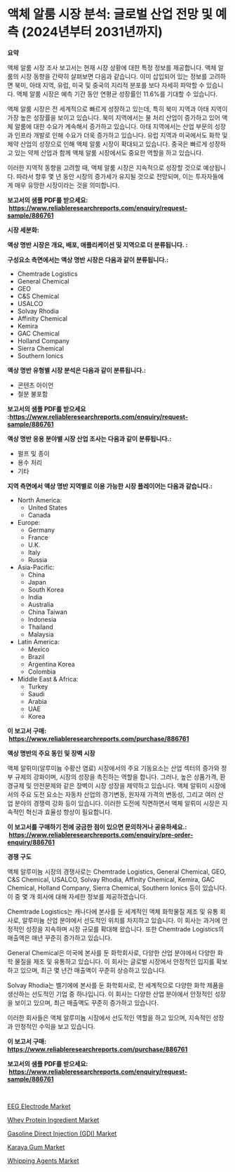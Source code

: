 <p><h1>액체 알룸 시장 분석: 글로벌 산업 전망 및 예측 (2024년부터 2031년까지)</h1></p><p><strong>요약</strong></p>
<p><p>액체 알룸 시장 조사 보고서는 현재 시장 상황에 대한 특정 정보를 제공합니다. 액체 알룸의 시장 동향을 간략히 살펴보면 다음과 같습니다. 이미 삽입되어 있는 정보를 고려하면 북미, 아태 지역, 유럽, 미국 및 중국의 지리적 분포를 보다 자세히 파악할 수 있습니다. 액체 알룸 시장은 예측 기간 동안 연평균 성장률인 11.6%를 기대할 수 있습니다.</p><p>액체 알룸 시장은 전 세계적으로 빠르게 성장하고 있는데, 특히 북미 지역과 아태 지역이 가장 높은 성장률을 보이고 있습니다. 북미 지역에서는 물 처리 산업이 증가하고 있어 액체 알룸에 대한 수요가 계속해서 증가하고 있습니다. 아태 지역에서는 산업 부문의 성장과 인프라 개발로 인해 수요가 더욱 증가하고 있습니다. 유럽 지역과 미국에서도 화학 및 제약 산업의 성장으로 인해 액체 알룸 시장이 확대되고 있습니다. 중국은 빠르게 성장하고 있는 약제 산업과 함께 액체 알룸 시장에서도 중요한 역할을 하고 있습니다.</p><p>이러한 지역적 동향을 고려할 때, 액체 알룸 시장은 지속적으로 성장할 것으로 예상됩니다. 따라서 향후 몇 년 동안 시장의 증가세가 유지될 것으로 전망되며, 이는 투자자들에게 매우 유망한 시장이라는 것을 의미합니다.</p></p>
<p><strong>보고서의 샘플 PDF를 받으세요: &nbsp;<a href="https://www.reliableresearchreports.com/enquiry/request-sample/886761">https://www.reliableresearchreports.com/enquiry/request-sample/886761</a></strong></p>
<p><strong>시장 세분화:</strong></p>
<p><strong> 액상 명반 시장은 개요, 배포, 애플리케이션 및 지역으로 더 분류됩니다. :</strong></p>
<p><strong>구성요소 측면에서는 액상 명반 시장은 다음과 같이 분류됩니다.:</strong></p>
<p><ul><li>Chemtrade Logistics</li><li>General Chemical</li><li>GEO</li><li>C&S Chemical</li><li>USALCO</li><li>Solvay Rhodia</li><li>Affinity Chemical</li><li>Kemira</li><li>GAC Chemical</li><li>Holland Company</li><li>Sierra Chemical</li><li>Southern Ionics</li></ul></p>
<p><strong> 액상 명반 유형별 시장 분석은 다음과 같이 분류됩니다.:</strong></p>
<p><ul><li>콘텐츠 아이언</li><li>철분 불포함</li></ul></p>
<p><strong>보고서의 샘플 PDF를 받으세요 :<a href="https://www.reliableresearchreports.com/enquiry/request-sample/886761">https://www.reliableresearchreports.com/enquiry/request-sample/886761</a></strong></p>
<p><strong> 액상 명반 응용 분야별 시장 산업 조사는 다음과 같이 분류됩니다.:</strong></p>
<p><ul><li>펄프 및 종이</li><li>용수 처리</li><li>기타</li></ul></p>
<p><strong>지역 측면에서 액상 명반 지역별로 이용 가능한 시장 플레이어는 다음과 같습니다.:</strong></p>
<p><ul>
    <li>
        North America:
        <ul>
            <li>United States</li>
            <li>Canada</li>
        </ul>
    </li>
    <li>
        Europe:
        <ul>
            <li>Germany</li>
            <li>France</li>
            <li>U.K.</li>
            <li>Italy</li>
            <li>Russia</li>
        </ul>
    </li>
    <li>
        Asia-Pacific:
        <ul>
            <li>China</li>
            <li>Japan</li>
            <li>South Korea</li>
            <li>India</li>
            <li>Australia</li>
            <li>China Taiwan</li>
            <li>Indonesia</li>
            <li>Thailand</li>
            <li>Malaysia</li>
        </ul>
    </li>
    <li>
        Latin America:
        <ul>
            <li>Mexico</li>
            <li>Brazil</li>
            <li>Argentina Korea</li>
            <li>Colombia</li>
        </ul>
    </li>
    <li>
        Middle East & Africa:
        <ul>
            <li>Turkey</li>
            <li>Saudi</li>
            <li>Arabia</li>
            <li>UAE</li>
            <li>Korea</li>
        </ul>
    </li>
    </ul></p>
<p><strong>이 보고서 구매: &nbsp;<a href="https://www.reliableresearchreports.com/purchase/886761">https://www.reliableresearchreports.com/purchase/886761</a></strong></p>
<p><strong>액상 명반의 주요 동인 및 장벽 시장</strong></p>
<p><p>액체 알뤼미(알루미늄 수황산 염료) 시장에서의 주요 기동요소는 산업 섹터의 증가와 정부 규제의 강화이며, 시장의 성장을 촉진하는 역할을 합니다. 그러나, 높은 상품가격, 환경규제 및 안전문제와 같은 장벽이 시장 성장을 제약하고 있습니다. 액체 알뤼미 시장에서의 주요 도전 요소는 자동차 산업의 경기변동, 원자재 가격의 변동성, 그리고 여러 산업 분야의 경쟁력 강화 등이 있습니다. 이러한 도전에 직면하면서 액체 알뤼미 시장은 지속적인 혁신과 효율성 향상이 필요합니다.</p></p>
<p><strong>이 보고서를 구매하기 전에 궁금한 점이 있으면 문의하거나 공유하세요.: &nbsp;<a href="https://www.reliableresearchreports.com/enquiry/pre-order-enquiry/886761">https://www.reliableresearchreports.com/enquiry/pre-order-enquiry/886761</a></strong></p>
<p><strong>경쟁 구도</strong></p>
<p><p>액체 알루미늄 시장의 경쟁사로는 Chemtrade Logistics, General Chemical, GEO, C&S Chemical, USALCO, Solvay Rhodia, Affinity Chemical, Kemira, GAC Chemical, Holland Company, Sierra Chemical, Southern Ionics 등이 있습니다. 이 중 몇 개 회사에 대해 자세한 정보를 제공하겠습니다.</p><p>Chemtrade Logistics는 캐나다에 본사를 둔 세계적인 액체 화학물질 제조 및 유통 회사로, 알루미늄 산업 분야에서 선도적인 위치를 차지하고 있습니다. 이 회사는 과거에 안정적인 성장을 지속하며 시장 규모를 확대해 왔습니다. 또한 Chemtrade Logistics의 매출액은 매년 꾸준히 증가하고 있습니다.</p><p>General Chemical은 미국에 본사를 둔 화학회사로, 다양한 산업 분야에서 다양한 화학 물질을 제조 및 유통하고 있습니다. 이 회사는 글로벌 시장에서 안정적인 입지를 확보하고 있으며, 최근 몇 년간 매출액이 꾸준히 상승하고 있습니다.</p><p>Solvay Rhodia는 벨기에에 본사를 둔 화학회사로, 전 세계적으로 다양한 화학 제품을 생산하는 선도적인 기업 중 하나입니다. 이 회사는 다양한 산업 분야에서 안정적인 성장을 보이고 있으며, 최근 매출액도 꾸준히 증가하고 있습니다.</p><p>이러한 회사들은 액체 알루미늄 시장에서 선도적인 역할을 하고 있으며, 지속적인 성장과 안정적인 수익을 보고 있습니다.</p></p>
<p><strong>이 보고서 구매: &nbsp; <a href="https://www.reliableresearchreports.com/purchase/886761">https://www.reliableresearchreports.com/purchase/886761</a></strong></p>
<p><strong>보고서의 샘플 PDF를 받으세요: &nbsp;<a href="https://www.reliableresearchreports.com/enquiry/request-sample/886761">https://www.reliableresearchreports.com/enquiry/request-sample/886761</a></strong><strong></strong></p>
<p>&nbsp;</p>
<p><p><a href="https://www.linkedin.com/pulse/global-eeg-electrode-market-size-trends-insights-projections-gva6e?trackingId=cXUyjX1%2F9PZf9yt6O%2BJhgg%3D%3D">EEG Electrode Market</a></p><p><a href="https://github.com/mabutironaldo/Market-Research-Report-List-4/blob/main/whey-protein-ingredient-market.md">Whey Protein Ingredient Market</a></p><p><a href="https://issuu.com/reportprime-2/docs/gasoline-direct-injection-gdi-market-size-2030.ppt">Gasoline Direct Injection (GDI) Market</a></p><p><a href="https://rainy-horn-d69.notion.site/Karaya-Gum-Market-Size-Global-Industry-Overview-Market-Segmentation-and-Forecast-2024-to-2031-d0ad0df979b84d75b89738e4cb4fac0c">Karaya Gum Market</a></p><p><a href="https://github.com/Paul14Anderson63/Market-Research-Report-List-3/blob/main/whipping-agents-market.md">Whipping Agents Market</a></p></p>
